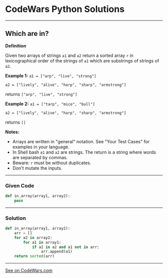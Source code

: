 # CodeWars Python Solutions

---

## Which are in?


**Definition**

Given two arrays of strings `a1` and `a2` return a sorted array `r` in lexicographical order of the strings of `a1` which are substrings of strings of `a2`.

**Example 1:** `a1 = ["arp", "live", "strong"]`

`a2 = ["lively", "alive", "harp", "sharp", "armstrong"]`

returns `["arp", "live", "strong"]`

**Example 2:** `a1 = ["tarp", "mice", "bull"]`

`a2 = ["lively", "alive", "harp", "sharp", "armstrong"]`

returns `[]`

**Notes:**

- Arrays are written in "general" notation. See "Your Test Cases" for examples in your language.
- In Shell bash `a1` and `a2` are strings. The return is a string where words are separated by commas.
- Beware: `r` must be without duplicates.
- Don't mutate the inputs.

---

### Given Code


```python
def in_array(array1, array2):
    pass
```

---

### Solution


```python
def in_array(array1, array2):
    arr = []
    for a2 in array2:
        for a1 in array1:
            if a1 in a2 and a1 not in arr:
                arr.append(a1)
    return sorted(arr)
```

---


[See on CodeWars.com](https://www.codewars.com/kata/550554fd08b86f84fe000a58)
